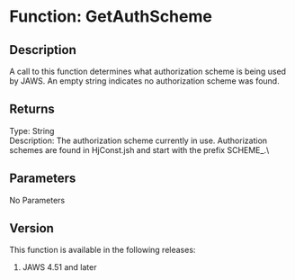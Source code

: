 # Function: GetAuthScheme

## Description

A call to this function determines what authorization scheme is being
used by JAWS. An empty string indicates no authorization scheme was
found.

## Returns

Type: String\
Description: The authorization scheme currently in use. Authorization
schemes are found in HjConst.jsh and start with the prefix SCHEME\_.\

## Parameters

No Parameters

## Version

This function is available in the following releases:

1.  JAWS 4.51 and later
